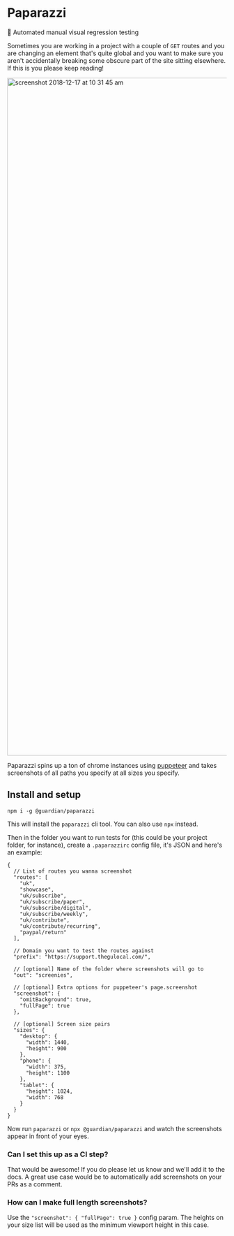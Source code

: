 # Paparazzi

📸 Automated manual visual regression testing

Sometimes you are working in a project with a couple of `GET` routes and you are changing an element that's quite global and you want to make sure you aren't accidentally breaking some obscure part of the site sitting elsewhere. If this is you please keep reading!

<img width="1552" alt="screenshot 2018-12-17 at 10 31 45 am" src="https://user-images.githubusercontent.com/11539094/50081816-4a789380-01e7-11e9-896e-b3d8174dd396.png">

Paparazzi spins up a ton of chrome instances using <a href="https://github.com/GoogleChrome/puppeteer">puppeteer</a> and takes screenshots of all paths you specify at all sizes you specify.

## Install and setup

```
npm i -g @guardian/paparazzi
```

This will install the `paparazzi` cli tool. You can also use `npx` instead.

Then in the folder you want to run tests for (this could be your project folder, for instance), create a `.paparazzirc` config file, it's JSON and here's an example:

```
{
  // List of routes you wanna screenshot
  "routes": [
    "uk",
    "showcase",
    "uk/subscribe",
    "uk/subscribe/paper",
    "uk/subscribe/digital",
    "uk/subscribe/weekly",
    "uk/contribute",
    "uk/contribute/recurring",
    "paypal/return"
  ],

  // Domain you want to test the routes against
  "prefix": "https://support.thegulocal.com/",

  // [optional] Name of the folder where screenshots will go to
  "out": "screenies",

  // [optional] Extra options for puppeteer's page.screenshot
  "screenshot": {
    "omitBackground": true,
    "fullPage": true
  },

  // [optional] Screen size pairs
  "sizes": {
    "desktop": {
      "width": 1440,
      "height": 900
    },
    "phone": {
      "width": 375,
      "height": 1100
    },
    "tablet": {
      "height": 1024,
      "width": 768
    }
  }
}
```

Now run `paparazzi` or `npx @guardian/paparazzi` and watch the screenshots appear in front of your eyes.

### Can I set this up as a CI step?

That would be awesome! If you do please let us know and we'll add it to the docs. A great use case would be to automatically add screenshots on your PRs as a comment.

### How can I make full length screenshots?

Use the `"screenshot": { "fullPage": true }` config param. The heights on your size list will be used as the minimum viewport height in this case.
